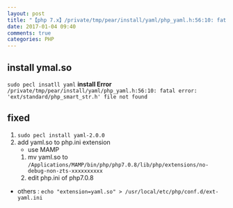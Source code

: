 ```yaml
---
layout: post
title: "【php 7.x】/private/tmp/pear/install/yaml/php_yaml.h:56:10: fatal error: 'ext/standard/php_smart_str.h' file not found"
date: 2017-01-04 09:40
comments: true
categories: PHP
---
```


## install ymal.so

`sudo pecl insatll yaml`
**install Error**
`/private/tmp/pear/install/yaml/php_yaml.h:56:10: fatal error: 'ext/standard/php_smart_str.h' file not found`

## fixed

1. `sudo pecl install yaml-2.0.0`
2. add yaml.so to php.ini extension
	- use MAMP
  	1. mv yaml.so to `/Applications/MAMP/bin/php/php7.0.8/lib/php/extensions/no-debug-non-zts-xxxxxxxxxx`
    2. edit php.ini of php7.0.8
  - others : `echo "extension=yaml.so" > /usr/local/etc/php/conf.d/ext-yaml.ini`